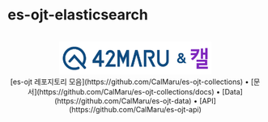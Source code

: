 # es-ojt-elasticsearch

<div align="center">
<br>
<picture>
  <source media="(prefers-color-scheme: dark)" srcset="images/42maru-cal-white.png" width=300>
  <source media="(prefers-color-scheme: light)" srcset="images/42maru-cal-color.png" width=300>
  <img alt="42MARU and Cal" src="images/42maru-cal-color.png" width=300>
</picture>
<br>
[es-ojt 레포지토리 모음](https://github.com/CalMaru/es-ojt-collections) • [문서](https://github.com/CalMaru/es-ojt-collections/docs) • [Data](https://github.com/CalMaru/es-ojt-data) • [API](https://github.com/CalMaru/es-ojt-api)

<br><br>

<div align="left">